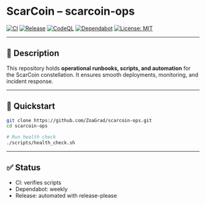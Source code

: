 # ScarCoin – scarcoin-ops

[![CI](https://github.com/ZoaGrad/scarcoin-ops/actions/workflows/ci.yml/badge.svg)](https://github.com/ZoaGrad/scarcoin-ops/actions/workflows/ci.yml)
[![Release](https://img.shields.io/github/v/release/ZoaGrad/scarcoin-ops?display_name=tag&sort=semver)](https://github.com/ZoaGrad/scarcoin-ops/releases)
[![CodeQL](https://github.com/ZoaGrad/scarcoin-ops/actions/workflows/codeql.yml/badge.svg)](https://github.com/ZoaGrad/scarcoin-ops/actions/workflows/codeql.yml)
[![Dependabot](https://img.shields.io/badge/dependabot-enabled-brightgreen.svg?logo=dependabot)](https://github.com/ZoaGrad/scarcoin-ops/network/updates)
[![License: MIT](https://img.shields.io/badge/License-MIT-yellow.svg)](LICENSE)

---

## 📖 Description
This repository holds **operational runbooks, scripts, and automation** for the ScarCoin constellation.
It ensures smooth deployments, monitoring, and incident response.

---

## 🚀 Quickstart
```bash
git clone https://github.com/ZoaGrad/scarcoin-ops.git
cd scarcoin-ops

# Run health check
./scripts/health_check.sh
```

---

## ✅ Status

* CI: verifies scripts
* Dependabot: weekly
* Release: automated with release-please
